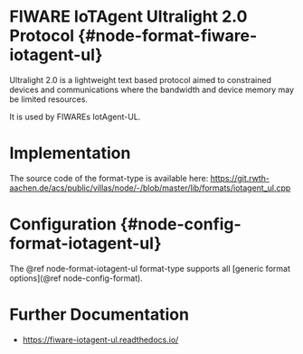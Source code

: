# FIWARE IoTAgent Ultralight 2.0 Protocol {#node-format-fiware-iotagent-ul}

Ultralight 2.0 is a lightweight text based protocol aimed to constrained devices and communications where the bandwidth and device memory may be limited resources.

It is used by FIWAREs IotAgent-UL. 

# Implementation

The source code of the format-type is available here:
https://git.rwth-aachen.de/acs/public/villas/node/-/blob/master/lib/formats/iotagent_ul.cpp
# Configuration {#node-config-format-iotagent-ul}

The @ref node-format-iotagent-ul format-type supports all [generic format options](@ref node-config-format).

# Further Documentation

* https://fiware-iotagent-ul.readthedocs.io/
